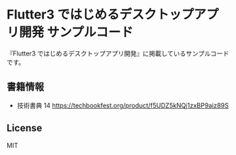 # Flutter3 ではじめるデスクトップアプリ開発 サンプルコード

『Flutter3 ではじめるデスクトップアプリ開発』に掲載しているサンプルコードです。

## 書籍情報

- 技術書典 14
  https://techbookfest.org/product/f5UDZ5kNQj1zxBP9aiz89S

## License

MIT

